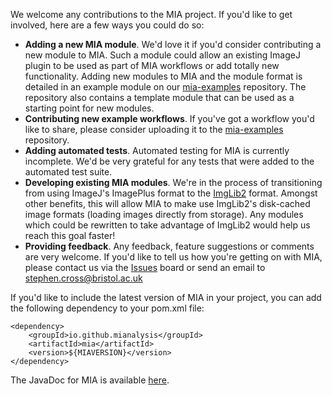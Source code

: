 We welcome any contributions to the MIA project.  If you'd like to get involved, here are a few ways you could do so:
- **Adding a new MIA module**.  We'd love it if you'd consider contributing a new module to MIA.  Such a module could allow an existing ImageJ plugin to be used as part of MIA workflows or add totally new functionality.  Adding new modules to MIA and the module format is detailed in an example module on our [mia-examples](https://github.com/mianalysis/mia-examples/tree/main/DevelopmentExamples/DevEx1_CustomModule) repository.  The repository also contains a template module that can be used as a starting point for new modules.
- **Contributing new example workflows**.  If you've got a workflow you'd like to share, please consider uploading it to the [mia-examples](https://github.com/mianalysis/mia-examples) repository.
- **Adding automated tests**.  Automated testing for MIA is currently incomplete.  We'd be very grateful for any tests that were added to the automated test suite.
- **Developing existing MIA modules**.  We're in the process of transitioning from using ImageJ's ImagePlus format to the [ImgLib2](https://imagej.net/libs/imglib2/) format.  Amongst other benefits, this will allow MIA to make use ImgLib2's disk-cached image formats (loading images directly from storage). Any modules which could be rewritten to take advantage of ImgLib2 would help us reach this goal faster!
- **Providing feedback**.  Any feedback, feature suggestions or comments are very welcome.  If you'd like to tell us how you're getting on with MIA, please contact us via the [Issues](https://github.com/mianalysis/mia/issues) board or send an email to stephen.cross@bristol.ac.uk

If you'd like to include the latest version of MIA in your project, you can add the following dependency to your pom.xml file:

```
<dependency>
    <groupId>io.github.mianalysis</groupId>
    <artifactId>mia</artifactId>
    <version>${MIAVERSION}</version>
</dependency>
```

The JavaDoc for MIA is available [here](https://javadoc.io/doc/io.github.mianalysis/mia).